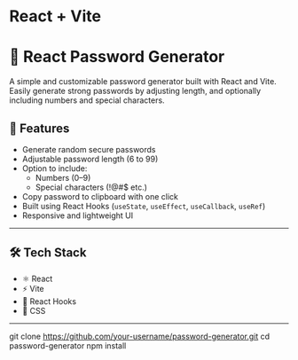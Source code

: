 # React + Vite

# 🔐 React Password Generator

A simple and customizable password generator built with React and Vite. Easily generate strong passwords by adjusting length, and optionally including numbers and special characters.

## 🚀 Features

- Generate random secure passwords
- Adjustable password length (6 to 99)
- Option to include:
  - Numbers (0–9)
  - Special characters (!@#$ etc.)
- Copy password to clipboard with one click
- Built using React Hooks (`useState`, `useEffect`, `useCallback`, `useRef`)
- Responsive and lightweight UI

---

## 🛠️ Tech Stack

- ⚛️ React
- ⚡ Vite
- 🧠 React Hooks
- 🎨 CSS

---

git clone https://github.com/your-username/password-generator.git
cd password-generator
npm install

